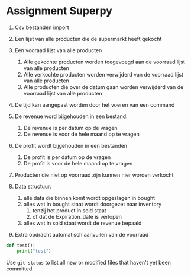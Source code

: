 # Assignment Superpy 

1. Csv bestanden import
2. Een lijst van alle producten die de supermarkt heeft gekocht
3. Een vooraad lijst van alle producten
    1. Alle gekochte producten worden toegevoegd aan de voorraad lijst van alle producten
    2. Alle verkochte producten worden verwijderd van de voorraad lijst van alle producten
    3. Alle producten die over de datum gaan worden verwijderd van de voorraad lijst van alle producten
4. De tijd kan aangepast worden door het voeren van een command
5. De revenue word bijgehouden in een bestand.
    1. De revenue is per datum op de vragen
    2. De revenue is voor de hele maand op te vragen

6. De profit wordt bijgehouden in een bestanden
    1. De profit is per datum op de vragen
    2. De profit is voor de hele maand op te vragen
7. Producten die niet op voorraad zijn kunnen nier worden verkocht

8. Data structuur:
    1. alle data die binnen komt wordt opgeslagen in bought
    2. alles wat in bought staat wordt doorgezet naar inventory
        1. tenzij het product in sold staat
        2. of dat de Expiration_date is verlopen
    3. alles wat in sold staat wordt de revenue bepaald


9. Extra opdracht automatisch aanvullen van de voorraad





```python
def test():
    print("test")
```

Use `git status` to list all new or modified files that haven't yet been committed.